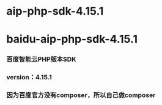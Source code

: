 # aip-php-sdk-4.15.1
# baidu-aip-php-sdk-4.15.1
### 百度智能云PHP版本SDK
### version：4.15.1
### 因为百度官方没有composer，所以自己做composer
